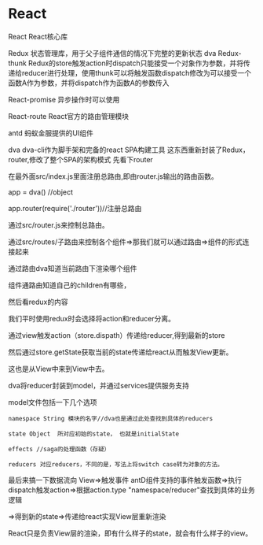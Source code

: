 # React

React
React核心库

Redux
状态管理库，用于父子组件通信的情况下完整的更新状态
dva
Redux-thunk
Redux的store触发action时dispatch只能接受一个对象作为参数，并将传递给reducer进行处理，使用thunk可以将触发函数dispatch修改为可以接受一个函数A作为参数，并将dispatch作为函数A的参数传入

React-promise
异步操作时可以使用

React-route
React官方的路由管理模块

antd
蚂蚁金服提供的UI组件

dva 
dva-cli作为脚手架和完备的react SPA构建工具
这东西重新封装了Redux，router,修改了整个SPA的架构模式
先看下router

在最外面src/index.js里面注册总路由,即由router.js输出的路由函数。

app = dva() //object

app.router(require('./router'))//注册总路由

通过src/router.js来控制总路由。

通过src/routes/子路由来控制各个组件=>那我们就可以通过路由=>组件的形式连接起来

通过路由dva知道当前路由下渲染哪个组件

组件通路由知道自己的children有哪些，

然后看redux的内容

我们平时使用redux时会选择将action和reducer分离。

通过view触发action（store.dispath）传递给reducer,得到最新的store

然后通过store.getState获取当前的state传递给react从而触发View更新。

这也是从View中来到View中去。

dva将reducer封装到model，并通过services提供服务支持

model文件包括一下几个选项

	namespace String 模块的名字//dva也是通过此处查找到具体的reducers 

	state Object  所对应初始的state， 也就是initialState

	effects //saga的处理函数（存疑）

	reducers 对应reducers，不同的是，写法上将switch case转为对象的方法。

最后来搞一下数据流向
View=>触发事件 antD组件支持的事件触发函数=>执行dispatch触发action=>根据action.type "namespace/reducer"查找到具体的业务逻辑

=>得到新的state=>传递给react实现View层重新渲染

React只是负责View层的渲染，即有什么样子的state，就会有什么样子的view。


